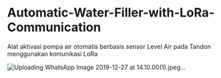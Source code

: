 # Automatic-Water-Filler-with-LoRa-Communication
Alat aktivasi pompa air otomatis berbasis sensor Level Air pada Tandon menggunakan komunikasi LoRa

![Uploading WhatsApp Image 2019-12-27 at 14.10.00(1).jpeg…]()
